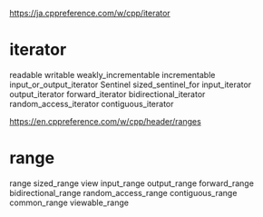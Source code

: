 https://ja.cppreference.com/w/cpp/iterator
# iterator
readable
writable
weakly_incrementable
incrementable
input_or_output_iterator
Sentinel
sized_sentinel_for
input_iterator
output_iterator
forward_iterator
bidirectional_iterator
random_access_iterator
contiguous_iterator

https://en.cppreference.com/w/cpp/header/ranges
# range
range
sized_range
view
input_range
output_range
forward_range
bidirectional_range
random_access_range
contiguous_range
common_range
viewable_range
